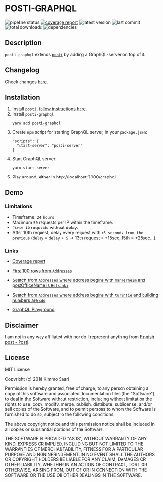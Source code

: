 # POSTI-GRAPHQL

![pipeline status](https://posti-graphql.devaus.eu/pipeline.svg)
[![coverage report](https://posti-graphql.devaus.eu/coverage.svg)](https://posti-graphql.devaus.eu/coverage)
![latest version](https://img.shields.io/github/package-json/v/kirbo/posti-graphql.svg)
![last commit](https://img.shields.io/github/last-commit/kirbo/posti-graphql.svg)
![total downloads](https://img.shields.io/npm/dt/posti-graphql.svg)
![dependencies](https://img.shields.io/librariesio/github/kirbo/posti-graphql.svg)

## Description

`posti-graphql` extends [`posti`](https://www.npmjs.com/package/posti) by adding a GraphQL-server on top of it.

## Changelog

Check changes [here](./CHANGELOG.md).


## Installation

1. Install `posti`, [follow instructions here](https://github.com/kirbo/posti#installation-as-a-dependency-for-your-project).
2. Install `posti-graphql`
   ```
   yarn add posti-graphql
   ```
3. Create `npm` script for starting GraphQL server, in your `package.json`:
   ```
   "scripts": {
     "start-server": "posti-server"
   }
   ```
4. Start GraphQL server:
   ```
   yarn start-server
   ```
5. Play around, either in http://localhost:3000/graphql


## Demo
### Limitations

  - Timeframe: `24 hours`
  - Maximum `50` requests per IP within the timeframe.
  - `First 10` requests without delay.
  - After 10th request, delay every request with `+5 seconds from the previous`
    (`delay` = `delay + 5` -> 13th request = +15sec, 15th = +25sec...).

### Links
  - [Coverage report](https://posti-graphql.devaus.eu/coverage)
  - [First 100 rows from `Addresses`](https://posti-graphql.demo.devaus.eu/graphql?query=%7B%0A%09Addresses%20%7B%0A%20%20%20%20address%0A%20%20%20%20postOfficeName%0A%20%20%20%20postalCode%0A%20%20%7D%0A%7D)
  - [Search from `Addresses` where address begins with `mannerheim` and postOfficeName is `Helsinki`](https://posti-graphql.demo.devaus.eu/graphql?query=%7B%0A%20%20Addresses\(where%3A%20%7B%0A%20%20%20%20address%3A%20%22mannerheim%25%22%0A%20%20%20%20postOfficeName%3A%20%22Helsinki%22%0A%20%20%7D\)%20%7B%0A%20%20%20%20address%0A%20%20%20%20municipalityName%0A%20%20%20%20postalCode%20%20%20%20oddEven%0A%20%20%20%20smallestBuildingNumber1%0A%20%20%20%20highestBuildingNumber1%0A%20%20%7D%0A%7D)
  - [Search from `Addresses` where address begins with `turuntie` and building numbers are `odd`](https://posti-graphql.demo.devaus.eu/graphql?query=%7B%0A%20%20Addresses\(where%3A%20%7Baddress%3A%20%22turuntie%25%22%2C%20oddEven%3A%201%7D\)%20%7B%0A%20%20%20%20address%0A%20%20%20%20municipalityName%0A%20%20%20%20postalCode%0A%20%20%7D%0A%7D%0A)

  - [GraphQL Playground](https://posti-graphql.demo.devaus.eu/graphql)


## Disclaimer

I am not in any way affiliated with nor do I represent anything from [Finnish post - Posti](https://www.posti.fi/).


## License

MIT License

Copyright (c) 2018 Kimmo Saari

Permission is hereby granted, free of charge, to any person obtaining a copy
of this software and associated documentation files (the "Software"), to deal
in the Software without restriction, including without limitation the rights
to use, copy, modify, merge, publish, distribute, sublicense, and/or sell
copies of the Software, and to permit persons to whom the Software is
furnished to do so, subject to the following conditions:

The above copyright notice and this permission notice shall be included in all
copies or substantial portions of the Software.

THE SOFTWARE IS PROVIDED "AS IS", WITHOUT WARRANTY OF ANY KIND, EXPRESS OR
IMPLIED, INCLUDING BUT NOT LIMITED TO THE WARRANTIES OF MERCHANTABILITY,
FITNESS FOR A PARTICULAR PURPOSE AND NONINFRINGEMENT. IN NO EVENT SHALL THE
AUTHORS OR COPYRIGHT HOLDERS BE LIABLE FOR ANY CLAIM, DAMAGES OR OTHER
LIABILITY, WHETHER IN AN ACTION OF CONTRACT, TORT OR OTHERWISE, ARISING FROM,
OUT OF OR IN CONNECTION WITH THE SOFTWARE OR THE USE OR OTHER DEALINGS IN THE
SOFTWARE.
